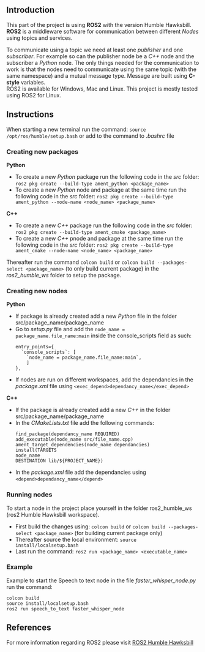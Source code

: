 ## Introduction
This part of the project is using **ROS2** with the version Humble Hawksbill.
**ROS2** is a middleware software for communication between different *Nodes* using topics and services.

To communicate using a topic we need at least one *publisher* and one *subscriber*. For example so can the publisher node be
a *C++* node and the subscriber a *Python* node. The only things needed for the communication to work is that the nodes need to communicate 
using the same topic (with the same namespace) and a mutual message type. Message are built using **C-style** variables.  
ROS2 is available for Windows, Mac and Linux. This project is mostly tested using ROS2 for Linux. 

## Instructions
When starting a new terminal run the command:
`source /opt/ros/humble/setup.bash` or add to the command to *.bashrc* file  
### Creating new packages
**Python**
- To create a new *Python* package run the following code in the *src* folder:
  `ros2 pkg create --build-type ament_python <package_name>`
- To create a new *Python* node and package at the same time run the following code in the *src* folder:
  `ros2 pkg create --build-type ament_python --node-name <node_name> <package_name>`

**C++**
- To create a new *C++* package run the following code in the *src* folder: 
  `ros2 pkg create --build-type ament_cmake <package_name>`
- To create a new *C++* pnode and package at the same time run the following code in the *src* folder:
  `ros2 pkg create --build-type ament_cmake --node-name <node_name> <package_name>`  

Thereafter run the command `colcon build` or `colcon build --packages-select <package_name>` (to only build current package) in the *ros2_humble_ws* folder to setup the package.  

### Creating new nodes
**Python**  
- If package is already created add a new *Python* file in the folder src/package_name/package_name
- Go to *setup.py* file and add the `node_name = package_name.file_name:main` inside the console_scripts field as such:
  ```
  entry_points={
    `console_scripts`: [
      `node_name = package_name.file_name:main`,
      ]
  },
  ```
- If nodes are run on different workspaces, add the dependancies in the *package.xml* file using `<exec_depend>dependancy_name</exec_depend>`  

**C++**  
- If the package is already created add a new *C++* in the folder src/package_name/package_name
- In the *CMakeLists.txt* file add the following commands:
  ```
  find_package(dependancy_name REQUIRED)
  add_executable(node_name src/file_name.cpp)
  ament_target_dependencies(node_name dependancies)
  install(TARGETS
  node_name
  DESTINATION lib/${PROJECT_NAME})
  ```
- In the *package.xml* file add the dependancies using `<depend>dependancy_name</depend>`  

### Running nodes
To start a node in the project place yourself in the folder ros2_humble_ws (ros2 Humble Hawksbill workspace).  
- First build the changes using: `colcon build` or `colcon build --packages-select <package_name>` (for building current package only)  
- Thereafter source the local environment: `source install/localsetup.bash`  
- Last run the command: `ros2 run <package_name> <executable_name>`  

### Example
Example to start the Speech to text node in the file *faster_whisper_node.py* run the command:
```
colcon build
source install/localsetup.bash  
ros2 run speech_to_text faster_whisper_node
```

## References
For more information regarding ROS2 please visit [ROS2 Humble Hawksbill](https://docs.ros.org/en/humble/index.html)
